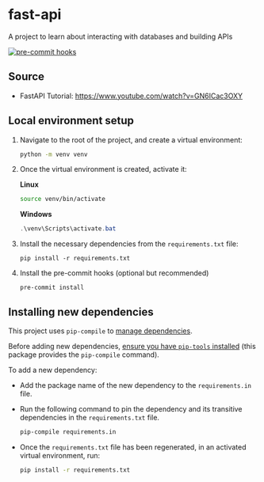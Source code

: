 # fast-api

A project to learn about interacting with databases and building APIs

[![pre-commit hooks](https://github.com/Sylruilshu/fast-api/actions/workflows/ci.yaml/badge.svg)](https://github.com/Sylruilshu/fast-api/actions/workflows/ci.yaml)

## Source
- FastAPI Tutorial: https://www.youtube.com/watch?v=GN6ICac3OXY

## Local environment setup

1. Navigate to the root of the project, and create a virtual environment:

    ```bash
    python -m venv venv
    ```

2. Once the virtual environment is created, activate it:

    **Linux**

    ```bash
    source venv/bin/activate
    ```

    **Windows**

    ```powershell
    .\venv\Scripts\activate.bat
    ```

3. Install the necessary dependencies from the `requirements.txt` file:

    ```
    pip install -r requirements.txt
    ```

4. Install the pre-commit hooks (optional but recommended)

    ```
    pre-commit install
    ```

## Installing new dependencies

This project uses `pip-compile` to [manage dependencies](https://youtu.be/LAig6s9Hkj0).

Before adding new dependencies, [ensure you have `pip-tools` installed](https://pypi.org/project/pip-tools/) (this package provides the `pip-compile` command).

To add a new dependency:

-   Add the package name of the new dependency to the `requirements.in` file.
-   Run the following command to pin the dependency and its transitive dependencies in the `requirements.txt` file.

    ```bash
    pip-compile requirements.in
    ```

-   Once the `requirements.txt` file has been regenerated, in an activated virtual environment, run:

    ```bash
    pip install -r requirements.txt
